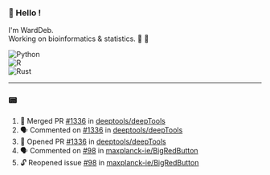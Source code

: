 ### :robot: Hello !

I'm WardDeb.  
Working on bioinformatics & statistics. 🧬 🧪  

![Python](https://img.shields.io/badge/python-3670A0?style=for-the-badge&logo=python&logoColor=ffdd54)  
![R](https://img.shields.io/badge/r-%23276DC3.svg?style=for-the-badge&logo=r&logoColor=white)  
![Rust](https://img.shields.io/badge/rust-%23000000.svg?style=for-the-badge&logo=rust&logoColor=white)  

---

### :pager:

<!--START_SECTION:activity-->
1. 🎉 Merged PR [#1336](https://github.com/deeptools/deepTools/pull/1336) in [deeptools/deepTools](https://github.com/deeptools/deepTools)
2. 🗣 Commented on [#1336](https://github.com/deeptools/deepTools/pull/1336#issuecomment-2490642412) in [deeptools/deepTools](https://github.com/deeptools/deepTools)
3. 💪 Opened PR [#1336](https://github.com/deeptools/deepTools/pull/1336) in [deeptools/deepTools](https://github.com/deeptools/deepTools)
4. 🗣 Commented on [#98](https://github.com/maxplanck-ie/BigRedButton/issues/98#issuecomment-2478602968) in [maxplanck-ie/BigRedButton](https://github.com/maxplanck-ie/BigRedButton)
5. 🔓 Reopened issue [#98](https://github.com/maxplanck-ie/BigRedButton/issues/98) in [maxplanck-ie/BigRedButton](https://github.com/maxplanck-ie/BigRedButton)
<!--END_SECTION:activity-->

